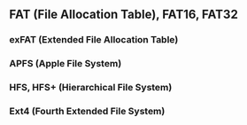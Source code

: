 
## FAT (File Allocation Table), FAT16, FAT32

### exFAT (Extended File Allocation Table)

### APFS (Apple File System)

### HFS, HFS+ (Hierarchical File System)

### Ext4 (Fourth Extended File System)